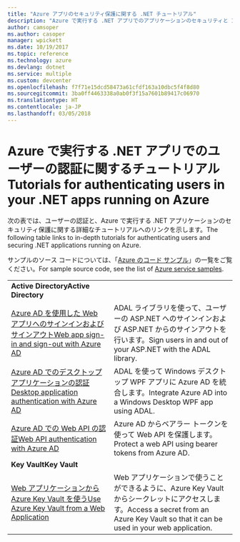 ```yaml
---
title: "Azure アプリのセキュリティ保護に関する .NET チュートリアル"
description: "Azure で実行する .NET アプリでのアプリケーションのセキュリティと ID の管理に関するチュートリアルです。"
author: camsoper
ms.author: casoper
manager: wpickett
ms.date: 10/19/2017
ms.topic: reference
ms.technology: azure
ms.devlang: dotnet
ms.service: multiple
ms.custom: devcenter
ms.openlocfilehash: f7f71e15dcd58473a61cfdf163a10dbc5f4f8d80
ms.sourcegitcommit: 3ba0ff4463338a0ab0f3f15a7601b89417c06970
ms.translationtype: HT
ms.contentlocale: ja-JP
ms.lasthandoff: 03/05/2018
---
```

# <a name="tutorials-for-authenticating-users-in-your-net-apps-running-on-azure"></a><span data-ttu-id="dac52-103">Azure で実行する .NET アプリでのユーザーの認証に関するチュートリアル</span><span class="sxs-lookup"><span data-stu-id="dac52-103">Tutorials for authenticating users in your .NET apps running on Azure</span></span>

<span data-ttu-id="dac52-104">次の表では、ユーザーの認証と、Azure で実行する .NET アプリケーションのセキュリティ保護に関する詳細なチュートリアルへのリンクを示します。</span><span class="sxs-lookup"><span data-stu-id="dac52-104">The following table links to in-depth tutorials for authenticating users and securing .NET applications running on Azure.</span></span>

<span data-ttu-id="dac52-105">サンプルのソース コードについては、「[Azure のコード サンプル](https://azure.microsoft.com/resources/samples/?platform=dotnet)」の一覧をご覧ください。</span><span class="sxs-lookup"><span data-stu-id="dac52-105">For sample source code, see the list of [Azure service samples](https://azure.microsoft.com/resources/samples/?platform=dotnet).</span></span>

| | |
|---|---|
|<span data-ttu-id="dac52-106">**Active Directory**</span><span class="sxs-lookup"><span data-stu-id="dac52-106">**Active Directory**</span></span>||
| <span data-ttu-id="dac52-107">[Azure AD を使用した Web アプリへのサインインおよびサインアウト][1]</span><span class="sxs-lookup"><span data-stu-id="dac52-107">[Web app sign-in and sign-out with Azure AD][1]</span></span> | <span data-ttu-id="dac52-108">ADAL ライブラリを使って、ユーザーの ASP.NET へのサインインおよび ASP.NET からのサインアウトを行います。</span><span class="sxs-lookup"><span data-stu-id="dac52-108">Sign users in and out of your ASP.NET with the ADAL library.</span></span>
| <span data-ttu-id="dac52-109">[Azure AD でのデスクトップ アプリケーションの認証][2]</span><span class="sxs-lookup"><span data-stu-id="dac52-109">[Desktop application authentication with Azure AD][2]</span></span>| <span data-ttu-id="dac52-110">ADAL を使って Windows デスクトップ WPF アプリに Azure AD を統合します。</span><span class="sxs-lookup"><span data-stu-id="dac52-110">Integrate Azure AD into a Windows Desktop WPF app using ADAL.</span></span> | 
| <span data-ttu-id="dac52-111">[Azure AD での Web API の認証][3]</span><span class="sxs-lookup"><span data-stu-id="dac52-111">[Web API authentication with Azure AD][3]</span></span> | <span data-ttu-id="dac52-112">Azure AD からベアラー トークンを使って Web API を保護します。</span><span class="sxs-lookup"><span data-stu-id="dac52-112">Protect a web API using bearer tokens from Azure AD.</span></span> |
|<span data-ttu-id="dac52-113">**Key Vault**</span><span class="sxs-lookup"><span data-stu-id="dac52-113">**Key Vault**</span></span>||
| <span data-ttu-id="dac52-114">[Web アプリケーションから Azure Key Vault を使う][4]</span><span class="sxs-lookup"><span data-stu-id="dac52-114">[Use Azure Key Vault from a Web Application][4]</span></span> | <span data-ttu-id="dac52-115">Web アプリケーションで使うことができるように、Azure Key Vault からシークレットにアクセスします。</span><span class="sxs-lookup"><span data-stu-id="dac52-115">Access a secret from an Azure Key Vault so that it can be used in your web application.</span></span> | 

[1]: /azure/active-directory/develop/active-directory-devquickstarts-webapp-dotnet
[2]: /azure/active-directory/develop/active-directory-devquickstarts-dotnet
[3]: /azure/active-directory/develop/active-directory-devquickstarts-webapi-dotnet
[4]: /azure/key-vault/key-vault-use-from-web-application